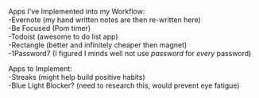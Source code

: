 Apps I've Implemented into my Workflow:\
-Evernote (my hand written notes are then re-written here)\
-Be Focused (Pom timer)\
-Todoist (awesome to do list app)\
-Rectangle (better and infinitely cheaper then magnet)\
-1Password7 (I figured I minds well not use *password* for *every* password)

Apps to Implement:\
-Streaks (might help build positive habits)\
-Blue Light Blocker? (need to research this, would prevent eye fatigue)

